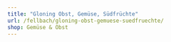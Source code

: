 ```yaml
---
title: "Gloning Obst, Gemüse, Südfrüchte"
url: /fellbach/gloning-obst-gemuese-suedfruechte/
shop: Gemüse & Obst
---
```

